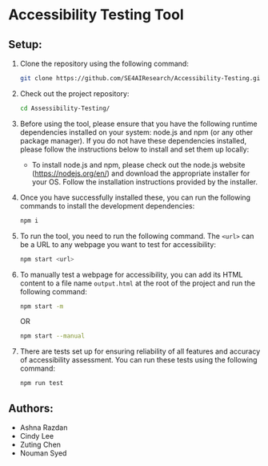 # Accessibility Testing Tool


## Setup:

1. Clone the repository using the following command:
   ```bash
   git clone https://github.com/SE4AIResearch/Accessibility-Testing.git
   ```
2. Check out the project repository:
   ```bash
   cd Assessibility-Testing/
   ```

3. Before using the tool, please ensure that you have the following runtime dependencies installed on your system: node.js and npm (or any other package manager). If you do not have these dependencies installed, please follow the instructions below to install and set them up locally:

   - To install node.js and npm, please check out the node.js website (https://nodejs.org/en/) and download the appropriate installer for your OS. Follow the installation instructions provided by the installer.

4. Once you have successfully installed these, you can run the following commands to install the development dependencies:
   ```bash
   npm i
   ```

5. To run the tool, you need to run the following command. The `<url>` can be a URL to any webpage you want to test for accessibility:
   ```bash
   npm start <url>
   ```
6. To manually test a webpage for accessibility, you can add its HTML content to a file name `output.html` at the root of the project and run the following command:
   ```bash
   npm start -m
   ```
   OR
   ```bash
   npm start --manual
   ```
7. There are tests set up for ensuring reliability of all features and accuracy of accessibility assessment. You can run these tests using the following command:
   ```bash
   npm run test
   ```

## Authors:
- Ashna Razdan
- Cindy Lee
- Zuting Chen
- Nouman Syed